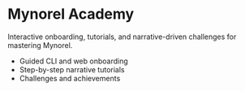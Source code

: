 # Mynorel Academy

Interactive onboarding, tutorials, and narrative-driven challenges for mastering Mynorel.

- Guided CLI and web onboarding
- Step-by-step narrative tutorials
- Challenges and achievements
